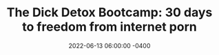 ---
date: 2022-06-13 06:00:00 -0400
type: Dick Detox 30-Day Bootcamp
title: 'The Dick Detox Bootcamp: 30 days to freedom from internet porn'
description: 'My proven system to quit internet porn, win with women, and gete '
image:
product_info:
  button_text:
  button_url:
  price:
hero:
  hero_type: product
  image:
  heading: Get my Coffee So Black ("Auction”) mug
  text: >-
    This sturdy ceramic mug bears my iconic “Coffee So Black” mark on the front,
    paired with one of my popular Twitter jokes on the back: “Coffee so black
    you can only buy it at auction,” liked and retweeted by thousands. The mug
    has a glossy finish and the print retains its quality even when dishwashed
    and microwaved.
page_blocks:
  - _id: block_rich_text
    alignment: center
    text_markdown: |
      ![Mug photo mockup](/assets/images/products/auction-1.jpg)
      ![Mug photo mockup](/assets/images/products/auction-2.jpg)
      ![Mug photo mockup](/assets/images/products/auction-3.jpg)
      ![Mug photo mockup](/assets/images/products/auction-4.jpg)
---